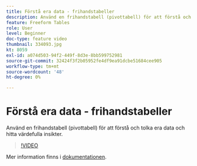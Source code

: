 ```yaml
---
title: Förstå era data - frihandstabeller
description: Använd en frihandstabell (pivottabell) för att förstå och tolka era data och hitta värdefulla insikter.
feature: Freeform Tables
role: User
level: Beginner
doc-type: feature video
thumbnail: 334093.jpg
kt: 8059
exl-id: a074d503-94f2-449f-8d3e-8bb599752981
source-git-commit: 32424f3f2b05952fe4df9ea91dcbe51684cee905
workflow-type: tm+mt
source-wordcount: '48'
ht-degree: 0%

---
```


# Förstå era data - frihandstabeller

Använd en frihandstabell (pivottabell) för att förstå och tolka era data och hitta värdefulla insikter.

>[!VIDEO](https://video.tv.adobe.com/v/334093/?quality=12&learn=on)

Mer information finns i [dokumentationen](https://experienceleague.adobe.com/docs/analytics/analyze/analysis-workspace/visualizations/freeform-table/freeform-table.html?lang=en).
